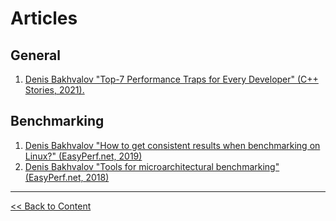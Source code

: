 # Articles

## General
1. [Denis Bakhvalov "Top-7 Performance Traps for Every Developer" (C++ Stories, 2021).](https://www.cppstories.com/2021/perf-traps/)

## Benchmarking
1. [Denis Bakhvalov "How to get consistent results when benchmarking on Linux?" (EasyPerf.net, 2019)](https://easyperf.net/blog/2019/08/02/Perf-measurement-environment-on-Linux)
1. [Denis Bakhvalov "Tools for microarchitectural benchmarking" (EasyPerf.net, 2018)](https://easyperf.net/blog/2018/04/03/Tools-for-microarchitectural-benchmarking)
----
[<< Back to Content](/README.md#content)